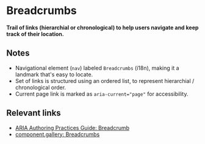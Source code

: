 # Breadcrumbs

**Trail of links (hierarchial or chronological) to help users navigate and keep track of their location.**

## Notes

- Navigational element (`nav`) labeled `Breadcrumbs` (i18n), making it a landmark that's easy to locate.
- Set of links is structured using an ordered list, to represent hierarchial / chronological order.
- Current page link is marked as `aria-current="page"` for accessibility.

## Relevant links

- [ARIA Authoring Practices Guide: Breadcrumb](https://www.w3.org/WAI/ARIA/apg/patterns/breadcrumb/examples/breadcrumb/)
- [component.gallery: Breadcrumbs](https://component.gallery/components/breadcrumbs/)

